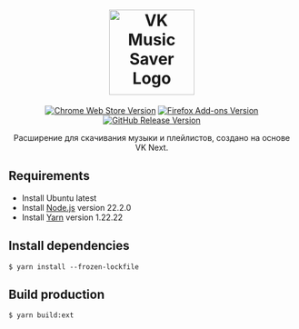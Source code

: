 <h1 align="center">
  <a href="https://vknext.net">
    <picture>
      <source media="(prefers-color-scheme: dark)" srcset="https://static.vknext.net/github/vms-logo-dark.svg">
      <img src="https://static.vknext.net/github/vms-logo-light.svg" height="150" alt="VK Music Saver Logo" />
    </picture>
  </a>
</h1>
<p align="center">
	<a href="https://chrome.google.com/webstore/detail/ijgkbcbalaekboipcmaefchfjpognmog?utm_source=github"><img src="https://img.shields.io/chrome-web-store/v/ijgkbcbalaekboipcmaefchfjpognmog?logo=chromewebstore&label=Chrome%20Web%20Store" alt="Chrome Web Store Version"></a>
	<a href="https://addons.mozilla.org/ru/firefox/addon/vk-music-saver?utm_source=github"><img src="https://img.shields.io/amo/v/vk-music-saver?logo=firefoxbrowser&label=Firefox%20Add-ons" alt="Firefox Add-ons Version"></a>
	<a href="https://github.com/vknext/vk-music-saver/releases/latest"><img src="https://img.shields.io/github/v/release/vknext/vk-music-saver?logo=github" alt="GitHub Release Version"></a>
</p>
<p align="center">
Расширение для скачивания музыки и плейлистов, создано на основе VK Next.
</p>

## Requirements

-   Install Ubuntu latest
-   Install [Node.js](https://nodejs.org/) version 22.2.0
-   Install [Yarn](https://classic.yarnpkg.com/) version 1.22.22

## Install dependencies

    $ yarn install --frozen-lockfile

## Build production

    $ yarn build:ext
